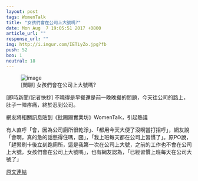 ```yaml
---
layout: post
tags: WomenTalk
title: "女孩們會在公司上大號嗎?"
date: Mon Aug  7 19:05:51 2017 +0800
article_url: ""
response_url: ""
img: http://i.imgur.com/IETiyZo.jpg?fb
push: 52
boo: 1
neutral: 18
---
```


<figure>
<img src="http://i.imgur.com/IETiyZo.jpg?fb" alt="image">
<figcaption>
[閒聊] 女孩們會在公司上大號嗎?
</figcaption>
</figure>



[即時新聞/記者快抄] 不曉得是早餐還是前一晚晚餐的問題，今天往公司的路上，肚子一陣疼痛，終於忍到公司。

網友將相關訊息貼到《批踢踢實業坊》WomenTalk，引起熱議

有人直呼「會，因為公司廁所很乾淨」、「都用今天大便了沒啊當打招呼」，網友說「會啊，真的急的話憋得住嗎，囧」，「我上班每天都在公司上習慣了」。原PO說，「趕緊刷卡後立刻跑廁所，這是我第一次在公司上大號，之前的工作也不會在公司上大號，女孩們會在公司上大號嗎」，也有網友認為，「已經習慣上班每天在公司大號了」

<a href = "https://www.ptt.cc/bbs/WomenTalk/M.1502103954.A.C87.html">原文連結</a>

